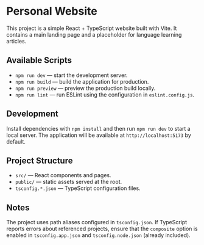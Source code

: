 # Personal Website

This project is a simple React + TypeScript website built with Vite. It contains a main landing page and a placeholder for language learning articles.

## Available Scripts

- `npm run dev` &mdash; start the development server.
- `npm run build` &mdash; build the application for production.
- `npm run preview` &mdash; preview the production build locally.
- `npm run lint` &mdash; run ESLint using the configuration in `eslint.config.js`.

## Development

Install dependencies with `npm install` and then run `npm run dev` to start a local server. The application will be available at `http://localhost:5173` by default.

## Project Structure

- `src/` &mdash; React components and pages.
- `public/` &mdash; static assets served at the root.
- `tsconfig.*.json` &mdash; TypeScript configuration files.

## Notes

The project uses path aliases configured in `tsconfig.json`. If TypeScript reports errors about referenced projects, ensure that the `composite` option is enabled in `tsconfig.app.json` and `tsconfig.node.json` (already included).
